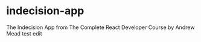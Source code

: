 # indecision-app
The Indecision App from The Complete React Developer Course by Andrew Mead
test edit
